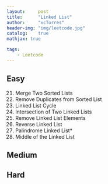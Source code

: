 ```yaml
---
layout:     post
title:      "Linked List"
author:     "xcTorres"
header-img: "img/leetcode.jpg"
catalog:    true
mathjax: true

tags:
    - Leetcode
---    
```


## Easy  
21. Merge Two Sorted Lists  
83. Remove Duplicates from Sorted List  
141. Linked List Cycle  
160. Intersection of Two Linked Lists  
203. Remove Linked List Elements  
206. Reverse Linked List  
234. Palindrome Linked List*   
876. Middle of the Linked List  

## Medium  

## Hard